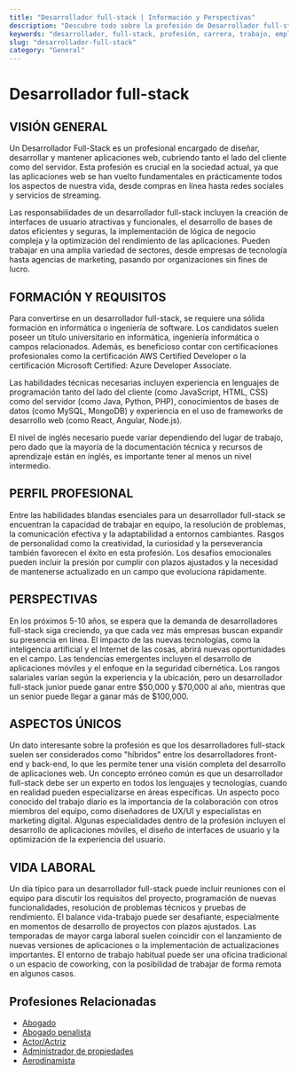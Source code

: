```yaml
---
title: "Desarrollador full-stack | Información y Perspectivas"
description: "Descubre todo sobre la profesión de Desarrollador full-stack, incluyendo responsabilidades, requisitos y oportunidades."
keywords: "desarrollador, full-stack, profesión, carrera, trabajo, empleo"
slug: "desarrollador-full-stack"
category: "General"
---
```


# Desarrollador full-stack

## VISIÓN GENERAL

Un Desarrollador Full-Stack es un profesional encargado de diseñar, desarrollar y mantener aplicaciones web, cubriendo tanto el lado del cliente como del servidor. Esta profesión es crucial en la sociedad actual, ya que las aplicaciones web se han vuelto fundamentales en prácticamente todos los aspectos de nuestra vida, desde compras en línea hasta redes sociales y servicios de streaming. 

Las responsabilidades de un desarrollador full-stack incluyen la creación de interfaces de usuario atractivas y funcionales, el desarrollo de bases de datos eficientes y seguras, la implementación de lógica de negocio compleja y la optimización del rendimiento de las aplicaciones. Pueden trabajar en una amplia variedad de sectores, desde empresas de tecnología hasta agencias de marketing, pasando por organizaciones sin fines de lucro.

## FORMACIÓN Y REQUISITOS

Para convertirse en un desarrollador full-stack, se requiere una sólida formación en informática o ingeniería de software. Los candidatos suelen poseer un título universitario en informática, ingeniería informática o campos relacionados. Además, es beneficioso contar con certificaciones profesionales como la certificación AWS Certified Developer o la certificación Microsoft Certified: Azure Developer Associate.

Las habilidades técnicas necesarias incluyen experiencia en lenguajes de programación tanto del lado del cliente (como JavaScript, HTML, CSS) como del servidor (como Java, Python, PHP), conocimientos de bases de datos (como MySQL, MongoDB) y experiencia en el uso de frameworks de desarrollo web (como React, Angular, Node.js).

El nivel de inglés necesario puede variar dependiendo del lugar de trabajo, pero dado que la mayoría de la documentación técnica y recursos de aprendizaje están en inglés, es importante tener al menos un nivel intermedio.

## PERFIL PROFESIONAL

Entre las habilidades blandas esenciales para un desarrollador full-stack se encuentran la capacidad de trabajar en equipo, la resolución de problemas, la comunicación efectiva y la adaptabilidad a entornos cambiantes. Rasgos de personalidad como la creatividad, la curiosidad y la perseverancia también favorecen el éxito en esta profesión. Los desafíos emocionales pueden incluir la presión por cumplir con plazos ajustados y la necesidad de mantenerse actualizado en un campo que evoluciona rápidamente.

## PERSPECTIVAS

En los próximos 5-10 años, se espera que la demanda de desarrolladores full-stack siga creciendo, ya que cada vez más empresas buscan expandir su presencia en línea. El impacto de las nuevas tecnologías, como la inteligencia artificial y el Internet de las cosas, abrirá nuevas oportunidades en el campo. Las tendencias emergentes incluyen el desarrollo de aplicaciones móviles y el enfoque en la seguridad cibernética. Los rangos salariales varían según la experiencia y la ubicación, pero un desarrollador full-stack junior puede ganar entre $50,000 y $70,000 al año, mientras que un senior puede llegar a ganar más de $100,000.

## ASPECTOS ÚNICOS

Un dato interesante sobre la profesión es que los desarrolladores full-stack suelen ser considerados como "híbridos" entre los desarrolladores front-end y back-end, lo que les permite tener una visión completa del desarrollo de aplicaciones web. Un concepto erróneo común es que un desarrollador full-stack debe ser un experto en todos los lenguajes y tecnologías, cuando en realidad pueden especializarse en áreas específicas. Un aspecto poco conocido del trabajo diario es la importancia de la colaboración con otros miembros del equipo, como diseñadores de UX/UI y especialistas en marketing digital. Algunas especialidades dentro de la profesión incluyen el desarrollo de aplicaciones móviles, el diseño de interfaces de usuario y la optimización de la experiencia del usuario.

## VIDA LABORAL

Un día típico para un desarrollador full-stack puede incluir reuniones con el equipo para discutir los requisitos del proyecto, programación de nuevas funcionalidades, resolución de problemas técnicos y pruebas de rendimiento. El balance vida-trabajo puede ser desafiante, especialmente en momentos de desarrollo de proyectos con plazos ajustados. Las temporadas de mayor carga laboral suelen coincidir con el lanzamiento de nuevas versiones de aplicaciones o la implementación de actualizaciones importantes. El entorno de trabajo habitual puede ser una oficina tradicional o un espacio de coworking, con la posibilidad de trabajar de forma remota en algunos casos.
## Profesiones Relacionadas

- [Abogado](/profesiones/abogado/)
- [Abogado penalista](/profesiones/abogado-penalista/)
- [Actor/Actriz](/profesiones/actor-actriz/)
- [Administrador de propiedades](/profesiones/administrador-de-propiedades/)
- [Aerodinamista](/profesiones/aerodinamista/)

